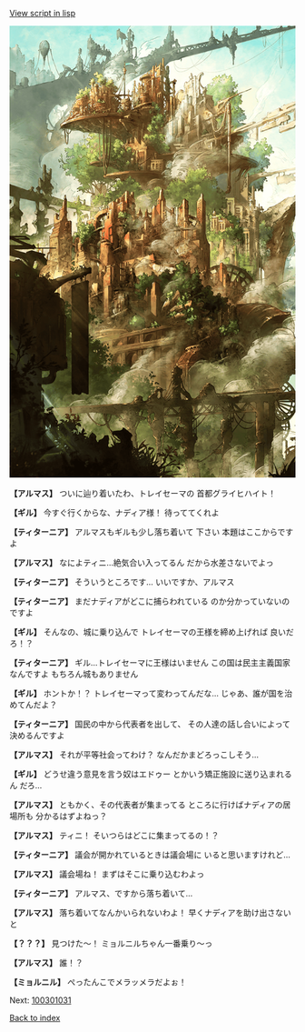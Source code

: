 [View script in lisp](../scripts/100301021.txt)

![beast_world.png](../images/backgrounds/beast_world.png)

**【アルマス】**
ついに辿り着いたわ、トレイセーマの
首都グライヒハイト！

**【ギル】**
今すぐ行くからな、ナディア様！
待っててくれよ

**【ティターニア】**
アルマスもギルも少し落ち着いて
下さい
本題はここからですよ

**【アルマス】**
なによティニ…絶気合い入ってるん
だから水差さないでよっ

**【ティターニア】**
そういうところです…
いいですか、アルマス

**【ティターニア】**
まだナディアがどこに捕らわれている
のか分かっていないのですよ

**【ギル】**
そんなの、城に乗り込んで
トレイセーマの王様を締め上げれば
良いだろ！？

**【ティターニア】**
ギル…トレイセーマに王様はいません
この国は民主主義国家なんですよ
もちろん城もありません

**【ギル】**
ホントか！？
トレイセーマって変わってんだな…
じゃあ、誰が国を治めてんだよ？

**【ティターニア】**
国民の中から代表者を出して、
その人達の話し合いによって
決めるんですよ

**【アルマス】**
それが平等社会ってわけ？
なんだかまどろっこしそう…

**【ギル】**
どうせ違う意見を言う奴はエドゥー
とかいう矯正施設に送り込まれるん
だろ…

**【アルマス】**
ともかく、その代表者が集まってる
ところに行けばナディアの居場所も
分かるはずよねっ？

**【アルマス】**
ティニ！
そいつらはどこに集まってるの！？

**【ティターニア】**
議会が開かれているときは議会場に
いると思いますけれど…

**【アルマス】**
議会場ね！
まずはそこに乗り込むわよっ

**【ティターニア】**
アルマス、ですから落ち着いて…

**【アルマス】**
落ち着いてなんかいられないわよ！
早くナディアを助け出さないと

**【？？？】**
見つけた～！
ミョルニルちゃん一番乗り～っ

**【アルマス】**
誰！？

**【ミョルニル】**
ぺったんこでメラッメラだよぉ！

Next: [100301031](100301031.md)

[Back to index](index.md)

